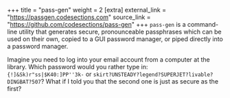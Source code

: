 +++
title = "pass-gen"
weight = 2
[extra]
external_link = "https://passgen.codesections.com"
source_link = "https://github.com/codesections/pass-gen"
+++
`pass-gen` is a command-line utility that generates secure, pronounceable passphrases which can be used on their own, copied to a GUI password manager, or piped directly into a password manager.

Imagine you need to log into your email account from a computer at the library. Which password would you rather type in: `{!]&Sk)r"ss|$K40:]PP''3k-` or `skirt?UNSTEADY?`<wbr>`legend?`<wbr>`SUPERJET?`<wbr>`livable?DINGBAT?507`? What if I told you that the second one is just as secure as the first?
